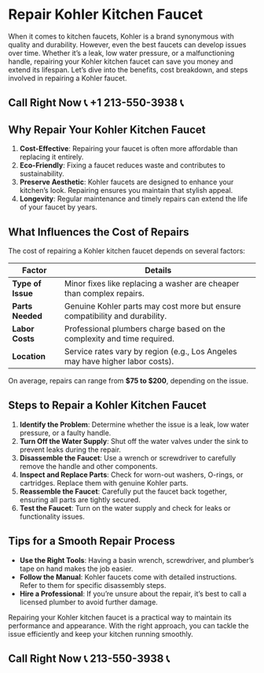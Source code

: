 # Repair Kohler Kitchen Faucet  

When it comes to kitchen faucets, Kohler is a brand synonymous with quality and durability. However, even the best faucets can develop issues over time. Whether it’s a leak, low water pressure, or a malfunctioning handle, repairing your Kohler kitchen faucet can save you money and extend its lifespan. Let’s dive into the benefits, cost breakdown, and steps involved in repairing a Kohler faucet.  

## Call Right Now 📞 +1 213-550-3938 📞

## Why Repair Your Kohler Kitchen Faucet  

1. **Cost-Effective**: Repairing your faucet is often more affordable than replacing it entirely.  
2. **Eco-Friendly**: Fixing a faucet reduces waste and contributes to sustainability.  
3. **Preserve Aesthetic**: Kohler faucets are designed to enhance your kitchen’s look. Repairing ensures you maintain that stylish appeal.  
4. **Longevity**: Regular maintenance and timely repairs can extend the life of your faucet by years.  

## What Influences the Cost of Repairs  

The cost of repairing a Kohler kitchen faucet depends on several factors:  

| **Factor**              | **Details**                                                                 |  
|--------------------------|-----------------------------------------------------------------------------|  
| **Type of Issue**        | Minor fixes like replacing a washer are cheaper than complex repairs.      |  
| **Parts Needed**         | Genuine Kohler parts may cost more but ensure compatibility and durability.|  
| **Labor Costs**          | Professional plumbers charge based on the complexity and time required.    |  
| **Location**             | Service rates vary by region (e.g., Los Angeles may have higher labor costs).|  

On average, repairs can range from **$75 to $200**, depending on the issue.  

## Steps to Repair a Kohler Kitchen Faucet  

1. **Identify the Problem**: Determine whether the issue is a leak, low water pressure, or a faulty handle.  
2. **Turn Off the Water Supply**: Shut off the water valves under the sink to prevent leaks during the repair.  
3. **Disassemble the Faucet**: Use a wrench or screwdriver to carefully remove the handle and other components.  
4. **Inspect and Replace Parts**: Check for worn-out washers, O-rings, or cartridges. Replace them with genuine Kohler parts.  
5. **Reassemble the Faucet**: Carefully put the faucet back together, ensuring all parts are tightly secured.  
6. **Test the Faucet**: Turn on the water supply and check for leaks or functionality issues.  

## Tips for a Smooth Repair Process  

- **Use the Right Tools**: Having a basin wrench, screwdriver, and plumber’s tape on hand makes the job easier.  
- **Follow the Manual**: Kohler faucets come with detailed instructions. Refer to them for specific disassembly steps.  
- **Hire a Professional**: If you’re unsure about the repair, it’s best to call a licensed plumber to avoid further damage.  

Repairing your Kohler kitchen faucet is a practical way to maintain its performance and appearance. With the right approach, you can tackle the issue efficiently and keep your kitchen running smoothly.
## Call Right Now 📞 213-550-3938 📞